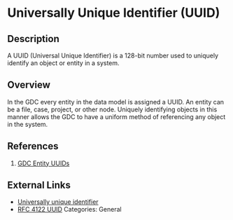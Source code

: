 # Universally Unique Identifier (UUID) #
## Description ##
A UUID (Universal Unique Identifier) is a 128-bit number used to uniquely identify an object or entity in a system.

## Overview ##
In the GDC every entity in the data model is assigned a UUID.  An entity can be a file, case, project, or other node.  Uniquely identifying objects in this manner allows the GDC to have a uniform method of referencing any object in the system.        


## References ##
1. [GDC Entity UUIDs](https://docs.gdc.cancer.gov/API/Users_Guide/Getting_Started/#entity-uuids)

## External Links ##
* [Universally unique identifier](https://en.wikipedia.org/wiki/Universally_unique_identifier)
* [RFC 4122 UUID](http://www.ietf.org/rfc/rfc4122.txt)
Categories: General
